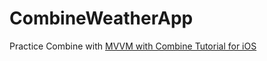 # CombineWeatherApp

Practice Combine with [MVVM with Combine Tutorial for iOS](https://www.raywenderlich.com/4161005-mvvm-with-combine-tutorial-for-ios)
